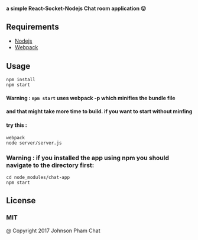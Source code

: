 #### a simple React-Socket-Nodejs Chat room application  :stuck_out_tongue:

## Requirements

* [Nodejs](https://nodejs.org)
* [Webpack](https://webpack.js.org)

## Usage
```shell
npm install
npm start
```

#### Warning : ```npm start``` uses webpack -p which minifies the bundle file
#### and that might take more time to build. if you want to start without minfing
#### try this :
```shell
webpack
node server/server.js
```

### Warning : if you installed the app using npm you should navigate to the directory first:

```shell
cd node_modules/chat-app
npm start
```

## License
### MIT
@ Copyright 2017 Johnson Pham Chat
